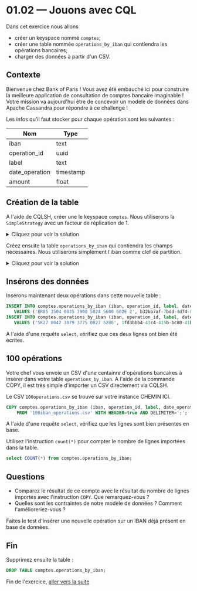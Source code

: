 # 01.02 — Jouons avec CQL

Dans cet exercice nous allons 
* créer un keyspace nommé `comptes`;
* créer une table nommée `operations_by_iban` qui contiendra les opérations bancaires;
* charger des données à partir d'un CSV.

## Contexte

Bienvenue chez Bank of Paris ! Vous avez été embauché ici pour construire la meilleure application de consultation de comptes bancaire imaginable !
Votre mission va aujourd'hui être de concevoir un modele de données dans Apache Cassandra pour répondre à ce challenge !

Les infos qu'il faut stocker pour chaque opération sont les suivantes :

| Nom   	| Type      	|
|----------	|-------------	|
| iban 	| text  	|
| operation_id 	| uuid  	|
| label 	| text      	|
| date_operation 	| timestamp 	|
| amount 	| float 	|

## Création de la table 

A l'aide de CQLSH, créer une le keyspace `comptes`. Nous utiliserons la `SimpleStrategy` avec un facteur de réplication de 1.

<details>
    <summary>Cliquez pour voir la solution</summary>
    
```sql
CREATE KEYSPACE IF NOT EXISTS comptes WITH replication = {'class': 'SimpleStrategy', 'replication_factor': 1};
```

</details>

Créez ensuite la table `operations_by_iban` qui contiendra les champs nécessaires. Nous utiliserons simplement l'iban comme clef de partition.

<details>
    <summary>Cliquez pour voir la solution</summary>
    
```sql
CREATE TABLE comptes.operations_by_iban (
    iban text,
    operation_id uuid,
    label text,
    date_operation timestamp,
    amount float,
    PRIMARY KEY (iban)
 );
```

</details>

## Insérons des données
 
Insérons maintenant deux opérations dans cette nouvelle table :
 
 ```sql
INSERT INTO comptes.operations_by_iban (iban, operation_id, label, date_operation, amount)
    VALUES ('BR85 3504 0035 7900 5024 5600 602E 2', b32bb7af-7bdd-4d74-8b71-8b95fcb8cbb9, 'cadeau mamie', toTimestamp(now()), 55);
INSERT INTO comptes.operations_by_iban (iban, operation_id, label, date_operation, amount)
    VALUES ('SK27 0042 3079 3775 0027 5286', 1fd3bbb4-43c4-415b-bc80-41bfe60a9cb2, 'course monop', toTimestamp(now()), 83.90);
```

A l'aide d'une requête `select`, vérifiez que ces deux lignes ont bien été écrites.

## 100 opérations

Votre chef vous envoie un CSV d'une centainre d'opérations bancaires à insérer dans votre table `operations_by_iban`.
A l'aide de la commande COPY, il est très simple d'importer un CSV directement via CQLSH.

Le CSV `100operations.csv` se trouve sur votre instance CHEMIN ICI.

```sql
COPY comptes.operations_by_iban (iban, operation_id, label, date_operation, amount)
    FROM '100iban_operations.csv' WITH HEADER=true AND DELIMITER=';';
```

A l'aide d'une requête `select`, vérifiez que les lignes sont bien présentes en base.

Utilisez l'instruction `count(*)` pour compter le nombre de lignes importées dans la table.

```sql
select COUNT(*) from comptes.operations_by_iban;
```


## Questions

* Comparez le résultat de ce compte avec le résultat du nombre de lignes importés avec l'instruction `COPY`. Que remarquez-vous ?
* Quelles sont les contraintes de notre modèle de données ? Comment l'amélioreriez-vous ?

Faites le test d'insérer une nouvelle opération sur un IBAN déjà présent en base de données.

## Fin
Supprimez ensuite la table :
```sql
DROP TABLE comptes.operations_by_iban;
```

Fin de l'exercice, [aller vers la suite](01.03.Partitions.md)



